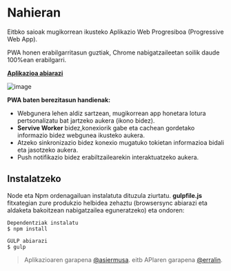 # Nahieran

Eitbko saioak mugikorrean ikusteko Aplikazio Web Progresiboa (Progressive Web App).

PWA honen erabilgarritasun guztiak, Chrome nabigatzaileetan soilik daude 100%ean erabilgarri.

**[Aplikazioa abiarazi](https://asiermusa.github.io/nahieran)**


![image](https://i.imgur.com/3AE3dI6.jpg)


**PWA baten berezitasun handienak:**

- Webgunera lehen aldiz sartzean, mugikorrean app honetara lotura pertsonalizatu bat jartzeko aukera (ikono bidez).
- **Servive Worker** bidez,konexiorik gabe eta cachean gordetako informazio bidez webgunea ikusteko aukera.
- Atzeko sinkronizazio bidez konexio mugatuko tokietan informazioa bidali eta jasotzeko aukera.
- Push notifikazio bidez erabiltzailearekin interaktuatzeko aukera.

## Instalatzeko

Node eta Npm ordenagailuan instalatuta dituzula ziurtatu. **gulpfile.js** fitxategian zure produkzio helbidea zehaztu (browsersync abiarazi eta aldaketa bakoitzean nabigatzailea eguneratzeko) eta ondoren:

```
Dependentziak instalatu
$ npm install

GULP abiarazi
$ gulp
```

> Aplikazioaren garapena [@asiermusa](http://twitter.com/asiermusa).
> eitb APIaren garapena [@erralin](https://twitter.com/erralin).